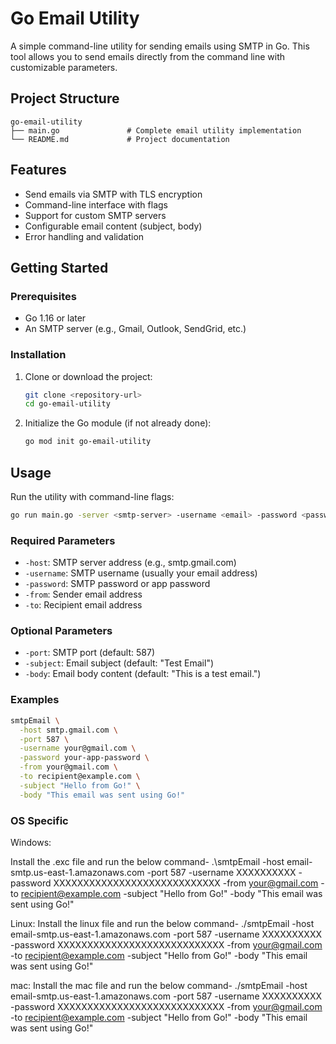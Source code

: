 # Go Email Utility

A simple command-line utility for sending emails using SMTP in Go. This tool allows you to send emails directly from the command line with customizable parameters.

## Project Structure

```
go-email-utility
├── main.go               # Complete email utility implementation
└── README.md             # Project documentation
```

## Features

- Send emails via SMTP with TLS encryption
- Command-line interface with flags
- Support for custom SMTP servers
- Configurable email content (subject, body)
- Error handling and validation

## Getting Started

### Prerequisites

- Go 1.16 or later
- An SMTP server (e.g., Gmail, Outlook, SendGrid, etc.)

### Installation

1. Clone or download the project:

   ```bash
   git clone <repository-url>
   cd go-email-utility
   ```

2. Initialize the Go module (if not already done):

   ```bash
   go mod init go-email-utility
   ```

## Usage

Run the utility with command-line flags:

```bash
go run main.go -server <smtp-server> -username <email> -password <password> -from <sender> -to <recipient> [options]
```

### Required Parameters

- `-host`: SMTP server address (e.g., smtp.gmail.com)
- `-username`: SMTP username (usually your email address)
- `-password`: SMTP password or app password
- `-from`: Sender email address
- `-to`: Recipient email address

### Optional Parameters

- `-port`: SMTP port (default: 587)
- `-subject`: Email subject (default: "Test Email")
- `-body`: Email body content (default: "This is a test email.")

### Examples

```bash
smtpEmail \
  -host smtp.gmail.com \
  -port 587 \
  -username your@gmail.com \
  -password your-app-password \
  -from your@gmail.com \
  -to recipient@example.com \
  -subject "Hello from Go!" \
  -body "This email was sent using Go!"
```
### OS Specific

Windows:

Install the .exc file and run the below command-
.\smtpEmail -host email-smtp.us-east-1.amazonaws.com -port 587 -username XXXXXXXXXX -password XXXXXXXXXXXXXXXXXXXXXXXXXXXX -from your@gmail.com -to recipient@example.com -subject "Hello from Go!" -body "This email was sent using Go!"

Linux:
Install the linux file and run the below command-
./smtpEmail -host email-smtp.us-east-1.amazonaws.com -port 587 -username XXXXXXXXXX -password XXXXXXXXXXXXXXXXXXXXXXXXXXXX -from your@gmail.com -to recipient@example.com -subject "Hello from Go!" -body "This email was sent using Go!"

mac:
Install the mac file and run the below command-
./smtpEmail -host email-smtp.us-east-1.amazonaws.com -port 587 -username XXXXXXXXXX -password XXXXXXXXXXXXXXXXXXXXXXXXXXXX -from your@gmail.com -to recipient@example.com -subject "Hello from Go!" -body "This email was sent using Go!"

